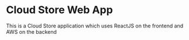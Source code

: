 # Cloud Store Web App

This is a Cloud Store application which uses ReactJS on the frontend and AWS on the backend